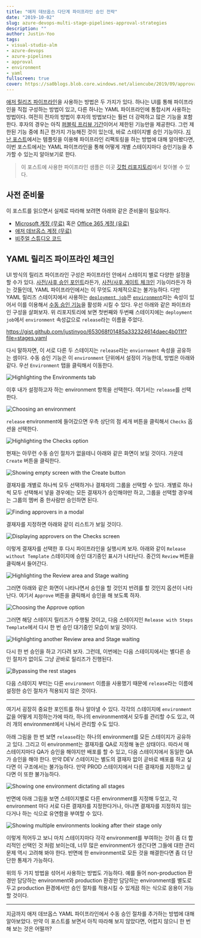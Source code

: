 ```yaml
---
title: "애저 데브옵스 다단계 파이프라인 승인 전략"
date: "2019-10-02"
slug: azure-devops-multi-stage-pipelines-approval-strategies
description: ""
author: Justin-Yoo
tags:
- visual-studio-alm
- azure-devops
- azure-pipelines
- approval
- environment
- yaml
fullscreen: true
cover: https://sa0blogs.blob.core.windows.net/aliencube/2019/09/approval-correct-diverse-1282270.jpg
---
```


[애저 릴리즈 파이프라인](https://docs.microsoft.com/ko-kr/azure/devops/pipelines/release/?view=azure-devops&WT.mc_id=aliencubeorg-blog-juyoo)을 사용하는 방법은 두 가지가 있다. 하나는 UI를 통해 파이프라인을 직접 구성하는 방법이 있고, 다른 하나는 YAML 파이프라인에 통합시켜 사용하는 방법이다. 여전히 전자의 방법이 후자의 방법보다는 훨씬 더 강력하고 많은 기능을 포함한다. 후자의 경우는 아직 [퍼블릭 프리뷰 기간](https://devblogs.microsoft.com/devops/whats-new-with-azure-pipelines/?WT.mc_id=aliencubeorg-blog-juyoo)이어서 제한된 기능만을 제공한다. 그런 제한된 기능 중에 최근 한가지 가능해진 것이 있는데, 바로 스테이지별 승인 기능이다. [지난 포스트](https://blog.aliencube.org/ko/2019/09/04/azure-devops-pipelines-refactoring-technics/)에서는 템플릿을 이용해 파이프라인 리팩토링을 하는 방법에 대해 알아봤다면, 이번 포스트에서는 YAML 파이프라인을 통해 어떻게 개별 스테이지마다 승인기능을 추가할 수 있는지 알아보기로 한다.

> 이 포스트에 사용한 파이프라인 샘플은 이곳 [깃헙 리포지토리](https://github.com/devkimchi/Azure-Pipelines-Template-Sample)에서 찾아볼 수 있다.

## 사전 준비물

이 포스트를 읽으면서 실제로 따라해 보려면 아래와 같은 준비물이 필요하다.

- [Microsoft 계정 (무료)](https://account.microsoft.com/account?lang=ko-kr&WT.mc_id=aliencubeorg-blog-juyoo) 혹은 [Office 365 계정 (유료)](https://www.office.com/?omkt=ko-KR&WT.mc_id=aliencubeorg-blog-juyoo)
- [애저 데브옵스 계정 (무료)](https://azure.microsoft.com/ko-kr/services/devops/?WT.mc_id=aliencubeorg-blog-juyoo)
- [비주얼 스튜디오 코드](https://code.visualstudio.com/?WT.mc_id=aliencubeorg-blog-juyoo)

## YAML 릴리즈 파이프라인 체크인

UI 방식의 릴리즈 파이프라인 구성은 파이프라인 안에서 스테이지 별로 다양한 설정을 할 수가 있다. [사전/사후 승인 포인트](https://docs.microsoft.com/ko-kr/azure/devops/pipelines/release/approvals/approvals?view=azure-devops&WT.mc_id=aliencubeorg-blog-juyoo)라든가, [사전/사후 게이트 체크인](https://docs.microsoft.com/ko-kr/azure/devops/pipelines/release/approvals/gates?view=azure-devops&WT.mc_id=aliencubeorg-blog-juyoo) 기능이라든가 하는 것들인데, YAML 파이프라인에서는 이 무엇도 자체적으로는 불가능하다. 다만 YAML 릴리즈 스테이지에서 사용하는 [`deployment job`](https://docs.microsoft.com/ko-kr/azure/devops/pipelines/process/deployment-jobs?view=azure-devops&WT.mc_id=aliencubeorg-blog-juyoo)은 [`environment`](https://docs.microsoft.com/ko-kr/azure/devops/pipelines/process/environments?view=azure-devops&WT.mc_id=aliencubeorg-blog-juyoo)라는 속성이 있어서 이를 이용해서 [수동 승인 기능](https://docs.microsoft.com/ko-kr/azure/devops/pipelines/process/approvals?view=azure-devops&WT.mc_id=aliencubeorg-blog-juyoo#approvals)을 활성화 시킬 수 있다. 우선 아래와 같은 파이프라인 구성을 살펴보자. 위 리포지토리에 보면 첫번째와 두번째 스테이지에는 `deployment job`에서 `environment` 속성값으로 `release`라는 이름을 주었다.

https://gist.github.com/justinyoo/653068f01485a332324614daec4b011f?file=stages.yaml

다시 말하자면, 이 서로 다른 두 스테이지는 `release`라는 `enviornment` 속성을 공유하는 셈이다. 수동 승인 기능은 이 `environment` 단위에서 설정이 가능한데, 방법은 아래와 같다. 우선 `Environment` 탭을 클릭해서 이동한다.

![Highlighting the Environments tab](https://sa0blogs.blob.core.windows.net/aliencube/2019/09/azure-devops-yaml-pipelines-approval-strategy-01.png)

이후 내가 설정하고자 하는 environment 항목을 선택한다. 여기서는 `release`를 선택한다.

![Choosing an environment](https://sa0blogs.blob.core.windows.net/aliencube/2019/09/azure-devops-yaml-pipelines-approval-strategy-02.png)

`release` environment에 들어갔으면 우측 상단의 점 세개 버튼을 클릭해서 `Checks` 옵션을 선택한다.

![Highlighting the Checks option](https://sa0blogs.blob.core.windows.net/aliencube/2019/09/azure-devops-yaml-pipelines-approval-strategy-03.png)

현재는 아무런 수동 승인 절차가 없을테니 아래와 같은 화면이 보일 것이다. 가운데 `Create` 버튼을 클릭한다.

![Showing empty screen with the Create button](https://sa0blogs.blob.core.windows.net/aliencube/2019/09/azure-devops-yaml-pipelines-approval-strategy-04.png)

결재자를 개별로 하나씩 모두 선택하거나 결재자의 그룹을 선택할 수 있다. 개별로 하나씩 모두 선택해서 넣을 경우에는 모든 결재자가 승인해야만 하고, 그룹을 선택할 경우에는 그룹의 멤버 중 한사람만 승인하면 된다.

![Finding approvers in a modal](https://sa0blogs.blob.core.windows.net/aliencube/2019/09/azure-devops-yaml-pipelines-approval-strategy-05.png)

결재자를 지정하면 아래와 같이 리스트가 보일 것이다.

![Displaying approvers on the Checks screen](https://sa0blogs.blob.core.windows.net/aliencube/2019/09/azure-devops-yaml-pipelines-approval-strategy-06.png)

이렇게 결재자를 선택한 후 다시 파이프라인을 실행시켜 보자. 아래와 같이 `Release without Template` 스테이지에 승인 대기중인 표시가 나타난다. 중간의 `Review` 버튼을 클릭해서 들어간다.

![Highlighting the Review area and Stage waiting](https://sa0blogs.blob.core.windows.net/aliencube/2019/09/azure-devops-yaml-pipelines-approval-strategy-07.png)

그러면 아래와 같은 화면이 나타나면서 승인을 할 것인지 반려를 할 것인지 옵션이 나타난다. 여기서 `Approve` 버튼을 클릭해서 승인을 해 보도록 하자.

![Choosing the Approve option](https://sa0blogs.blob.core.windows.net/aliencube/2019/09/azure-devops-yaml-pipelines-approval-strategy-08.png)

그러면 해당 스테이지 릴리즈가 수행될 것이고, 다음 스테이지인 `Release with Steps Template`에서 다시 한 번 승인 대기중인 모습이 보일 것이다.

![Highlighting another Review area and Stage waiting](https://sa0blogs.blob.core.windows.net/aliencube/2019/09/azure-devops-yaml-pipelines-approval-strategy-09.png)

다시 한 번 승인을 하고 기다려 보자. 그런데, 이번에는 다음 스테이지에서는 별다른 승인 절차가 없이도 그냥 곧바로 릴리즈가 진행된다.

![Bypassing the rest stages](https://sa0blogs.blob.core.windows.net/aliencube/2019/09/azure-devops-yaml-pipelines-approval-strategy-10.png)

다음 스테이지 부터는 다른 `environment` 이름을 사용했기 때문에 `release`라는 이름에 설정한 승인 절차가 적용되지 않은 것이다.

* * *

여기서 굉장히 중요한 포인트를 하나 알아낼 수 있다. 각각의 스테이지에 `environment` 값을 어떻게 지정하는가에 따라, 하나의 environment에서 모두를 관리할 수도 있고, 여러 개의 environment에서 나눠서 관리할 수도 있다.

아래 그림을 한 번 보면 `release`라는 하나의 environment를 모든 스테이지가 공유하고 있다. 그리고 이 environment는 결재자를 QA로 지정해 놓은 상태이다. 따라서 매 스테이지마다 QA가 승인을 해야지만 배포를 할 수 있고, 다음 스테이지에서 동일한 QA가 승인을 해야 한다. 만약 DEV 스테이지는 별도의 결재자 없이 곧바로 배포를 하고 싶다면 이 구조에서는 불가능하다. 만약 PROD 스테이지에서 다른 결재자를 지정하고 싶다면 이 또한 불가능하다.

![Showing one environment dictating all stages](https://sa0blogs.blob.core.windows.net/aliencube/2019/09/azure-devops-yaml-pipelines-approval-strategy-11.png)

반면에 아래 그림을 보면 스테이지별로 다른 environment를 지정해 두었고, 각 environment 마다 서로 다른 결재자를 지정한다거나, 아니면 결재자를 지정하지 않는다거나 하는 식으로 유연함을 부여할 수 있다.

![Showing multiple environments looking after their stage only](https://sa0blogs.blob.core.windows.net/aliencube/2019/09/azure-devops-yaml-pipelines-approval-strategy-12.png)

이렇게 적어두고 보니 마치 스테이지마다 각각 environment를 부여하는 것이 좀 더 합리적인 선택인 것 처럼 보이는데, 너무 많은 environment가 생긴다면 그들에 대한 관리 문제 역시 고려해 봐야 한다. 반면에 한 environment로 모든 것을 해결한다면 좀 더 단단한 통제가 가능하다.

위의 두 가지 방법을 섞어서 사용하는 방법도 가능하다. 예를 들어 non-production 환경만 담당하는 environment와 production 환경만 담당하는 environment를 별도로 두고 production 환경에서만 승인 절차를 적용시킬 수 있게끔 하는 식으로 응용이 가능할 것이다.

* * *

지금까지 애저 데브옵스 YAML 파이프라인에서 수동 승인 절차를 추가하는 방법에 대해 알아보았다. 만약 이 포스트를 보면서 아직 따라해 보지 않았다면, 어렵지 않으니 한 번 해 보는 것은 어떨까?
